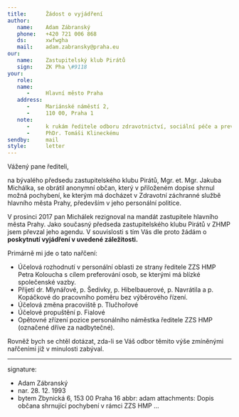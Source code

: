```yaml
---
title:      Žádost o vyjádření
author:
   name:    Adam Zábranský
   phone:   +420 721 006 868
   ds:      xwfwgha
   mail:    adam.zabransky@praha.eu
our:
   name:    Zastupitelský klub Pirátů
   sign:    ZK Pha \#9118
your:
   role:    
   name:    
      -     Hlavní město Praha
   address:
      -     Mariánské náměstí 2,
      -     110 00, Praha 1
   note:
      -     k rukám ředitele odboru zdravotnictví, sociální péče a prevence
      -     PhDr. Tomáši Klineckému 
sendby:     mail
style:      letter
---
```


Vážený pane řediteli,

na bývalého předsedu zastupitelského klubu Pirátů, Mgr. et. Mgr. Jakuba Michálka, se obrátil anonymní občan, který v přiloženém dopise shrnul možná pochybení, ke kterým má docházet v Zdravotní záchranné službě hlavního města Prahy, především v jeho personální politice. 

V prosinci 2017 pan Michálek rezignoval na mandát zastupitele hlavního města Prahy. Jako současný předseda zastupitelského klubu Pirátů v ZHMP jsem převzal jeho agendu. V souvislosti s tím Vás dle proto žádám o **poskytnutí vyjádření v uvedené záležitosti.** 

Primárně mi jde o tato nařčení: 

* Účelová rozhodnutí v personální oblasti ze strany ředitele ZZS HMP Petra Koloucha s cílem preferování osob, se kterými má blízké společenské vazby.
* Přijetí dr. Mlynářové, p. Šedivky, p. Hibelbauerové, p. Navrátila a p. Kopáčkové do pracovního poměru bez výběrového řízení.
* Účelová změna pracoviště p. Tlučhořové
* Účelové propuštění p. Fialové
* Opětovné zřízení pozice personálního náměstka ředitele ZZS HMP (označené dříve za nadbytečné).

Rovněž bych se chtěl dotázat, zda-li se Váš odbor těmito výše zmíněnými nařčeními již v minulosti zabýval. 

---
signature:
  - Adam Zábranský
  - nar. 28. 12. 1993
  - bytem Zbynická 6, 153 00 Praha 16
abbr:       adam
attachments: Dopis občana shrnující pochybení v rámci ZZS HMP
...
